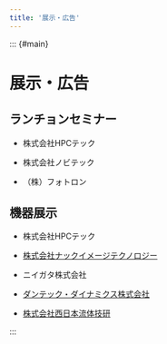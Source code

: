 ```yaml
---
title: '展示・広告'
---
```


::: {#main}

# 展示・広告


## ランチョンセミナー

- 株式会社HPCテック

- 株式会社ノビテック

- （株）フォトロン


## 機器展示

- 株式会社HPCテック

- [株式会社ナックイメージテクノロジー](https://www.nacinc.jp/)

- ニイガタ株式会社

- [ダンテック・ダイナミクス株式会社](https://www.dantecdynamics.com/ja/)

- [株式会社西日本流体技研](http://fel.ne.jp/)


:::
